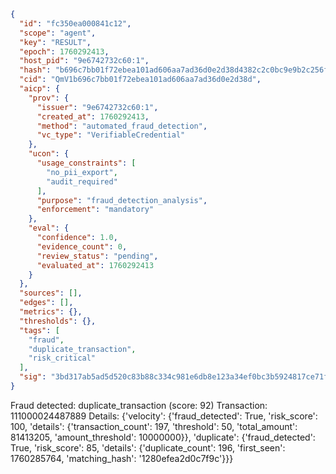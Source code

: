 ```json
{
  "id": "fc350ea000841c12",
  "scope": "agent",
  "key": "RESULT",
  "epoch": 1760292413,
  "host_pid": "9e6742732c60:1",
  "hash": "b696c7bb01f72ebea101ad606aa7ad36d0e2d38d4382c2c0bc9e9b2c256f1129",
  "cid": "QmV1b696c7bb01f72ebea101ad606aa7ad36d0e2d38d",
  "aicp": {
    "prov": {
      "issuer": "9e6742732c60:1",
      "created_at": 1760292413,
      "method": "automated_fraud_detection",
      "vc_type": "VerifiableCredential"
    },
    "ucon": {
      "usage_constraints": [
        "no_pii_export",
        "audit_required"
      ],
      "purpose": "fraud_detection_analysis",
      "enforcement": "mandatory"
    },
    "eval": {
      "confidence": 1.0,
      "evidence_count": 0,
      "review_status": "pending",
      "evaluated_at": 1760292413
    }
  },
  "sources": [],
  "edges": [],
  "metrics": {},
  "thresholds": {},
  "tags": [
    "fraud",
    "duplicate_transaction",
    "risk_critical"
  ],
  "sig": "3bd317ab5ad5d520c83b88c334c981e6db8e123a34ef0bc3b5924817ce71fe7a"
}
```

Fraud detected: duplicate_transaction (score: 92)
Transaction: 111000024487889
Details: {'velocity': {'fraud_detected': True, 'risk_score': 100, 'details': {'transaction_count': 197, 'threshold': 50, 'total_amount': 81413205, 'amount_threshold': 10000000}}, 'duplicate': {'fraud_detected': True, 'risk_score': 85, 'details': {'duplicate_count': 196, 'first_seen': 1760285764, 'matching_hash': '1280efea2d0c7f9c'}}}